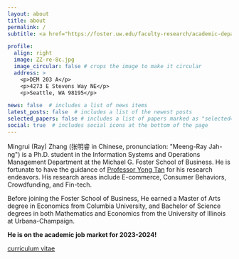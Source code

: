 ```yaml
---
layout: about
title: about
permalink: /
subtitle: <a href="https://foster.uw.edu/faculty-research/academic-departments/information-systems-and-operations-management/">Michael G. Foster School of Business</a>

profile:
  align: right
  image: ZZ-re-8c.jpg
  image_circular: false # crops the image to make it circular
  address: >
    <p>DEM 203 A</p>
    <p>4273 E Stevens Way NE</p>
    <p>Seattle, WA 98195</p>

news: false  # includes a list of news items
latest_posts: false  # includes a list of the newest posts
selected_papers: false # includes a list of papers marked as "selected={true}"
social: true  # includes social icons at the bottom of the page
---
```


Mingrui (Ray) Zhang (张明睿 in Chinese, pronunciation: "Meeng-Ray Jah-ng") is a Ph.D. student in the Information Systems and Operations Management Department at the Michael G. Foster School of Business. He is fortunate to have the guidance of [Professor Yong Tan](https://foster.uw.edu/faculty-research/directory/yong-tan/) for his research endeavors. His research areas include E-commerce, Consumer Behaviors, Crowdfunding, and Fin-tech.

Before joining the Foster School of Business, He earned a Master of Arts degree in Economics from Columbia University, and Bachelor of Science degrees in both Mathematics and Economics from the University of Illinois at Urbana-Champaign.

**He is on the academic job market for 2023-2024!**

[curriculum vitae](https://mingruirayzhang.github.io/assets/pdf/Mingrui_Zhang_CV.pdf)
